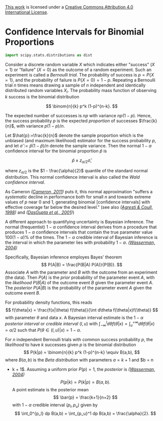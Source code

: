 [This work](http://github.com/andsor/notebooks) is licensed under a [Creative
Commons Attribution 4.0 International
License](http://creativecommons.org/licenses/by/4.0/).

# Confidence Intervals for Binomial Proportions

```python
import scipy.stats.distributions as dist
```

Consider a discrete random variable $X$ which indicates either "success"
($X=1$) or "failure" ($X=0$) as the outcome of a random experiment.
Such an experiment is called a *Bernoulli trial*.
The probability of success is $p=P\{X=1\}$, and the probability of failure is
$P\{X=0\}=1-p$.
Repeating a Bernoulli trial $n$ times means drawing a sample of $n$ independent
and identically distributed random variables $X_i$.
The probability mass function of observing $k$ success is the binomial
distribution

$$
\binom{n}{k} p^k (1-p)^{n-k}.
$$

The expected number of successes is $np$ with variance $np(1-p)$.
Hence, the success probability $p$ is the expected *proportion* of successes
$\frac{k}{n}$, with variance $p(1-p)/n$.

Let $\hat{p}:=\frac{k}{n}$ denote the sample proportion which is the unbiased
(and maximum likelihood) estimator for the success probability $p$, and let
$\hat{\sigma} := \hat{p}(1-\hat{p})/n$ denote the sample variance.
Then the normal $1-\alpha$ confidence interval for the binomial proportion
$\hat{p}$ is

$$
\hat{p} \pm z_{\alpha/2} \hat{\sigma},
$$

where $z_{\alpha/2}$ is the $1 - \frac{\alpha}{2}$ quantile of the standard
normal distribution.
This normal confidence interval is also called the *Wald confidence interval*.

As Cameron <cite data-cite="Cameron2011Estimation">([Cameron, 2011])</cite>
puts it, this normal approximation "suffers a *systematic* decline in
performance both for small $n$ and towards extreme values of $p$ near $0$ and
$1$, generating binomial [confidence intervals] with effective coverage far
below the desired level." (see also <cite
data-cite="Agresti1998Approximate">([Agresti & Coull, 1998])</cite> and 
<cite data-cite="DasGupta2001Interval">([DasGupta et al., 2001])</cite>)

[DasGupta et al., 2001]: http://dx.doi.org/10.1214/ss/1009213286

[Agresti & Coull, 1998]: http://dx.doi.org/10.2307/2685469

A different approach to quantifying uncertainty is Bayesian inference.
The normal (frequentist) $1 - \alpha$ confidence interval derives from a
procedure that produces $1 - \alpha$ confidence intervals that contain the true
parameter value $100(1-\alpha)\%$ of the times.
The $1-\alpha$ credible interval of Bayesian inference is the interval in which
the parameter lies with probability $1-\alpha$. 
<cite data-cite="Wasserman2004All">([Wasserman, 2004])</cite>

Specifically, Bayesian inference employes Bayes' theorem
$$
P(A|B) = \frac{P(B|A) P(A)}{P(B)}.
$$
Associate $A$ with the parameter and $B$ with the outcome from an experiment
(the data).
Then $P(A)$ is the *prior* probability of the parameter event $A$, with the
*likelihood* $P(B|A)$ of the outcome event $B$ given the parameter event $A$.
The *posterior* $P(A|B)$ is the probability of the parameter event $A$ given
the outcome event $B$.

For probability density functions, this reads
$$
f(\theta|x) = \frac{f(x|\theta) f(\theta)}{\int d\theta f(\theta|x)f(\theta)}
$$
with parameter $\theta$ and data $x$.
A Bayesian interval estimate is the $1 - \alpha$ *posterior interval* or
*credible interval* $(l,u)$ with $\int_{-\infty}^l d\theta f(\theta|x) =
\int_{u}^{+\infty} d\theta f(\theta | x) = \alpha/2$ such that $P(\theta \in
(l,u)|x) = 1 - \alpha$.

For $n$ independent Bernoulli trials with common success probability $p$, the
*likelihood* to have $k$ successes given $p$ is the binomial distribution
$$
P(k|p) = \binom{n}{k} p^k (1-p)^{n-k} \equiv B(a,b),
$$
where $B(a,b)$ is the *Beta distribution* with parameters $a = k+1$ and $b = n
- k + 1$.
Assuming a uniform prior $P(p) = 1$, the *posterior* is <cite
data-cite="Wasserman2004All">([Wasserman, 2004])</cite>
$$
P(p|k) = P(k|p)=B(a,b).
$$
A point estimate is the posterior mean
$$
\bar{p} = \frac{k+1}{n+2}
$$
with $1 - \alpha$ credible interval $(p_l, p_u)$ given by
$$
\int_0^{p_l} dp B(a,b) = \int_{p_u}^1 dp B(a,b) = \frac{\alpha}{2}.
$$

[Wasserman, 2004]: http://dx.doi.org/10.1007/978-0-387-21736-9

[Cameron, 2011]: http://dx.doi.org/10.1071/as10046
